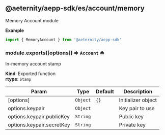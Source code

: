 <a id="module_@aeternity/aepp-sdk/es/account/memory"></a>

## @aeternity/aepp-sdk/es/account/memory
Memory Account module

**Example**  
```js
import { MemoryAccount } from '@aeternity/aepp-sdk'
```
<a id="exp_module_@aeternity/aepp-sdk/es/account/memory--module.exports"></a>

### module.exports([options]) ⇒ `Account` ⏏
In-memory account stamp

**Kind**: Exported function  
**rtype**: `Stamp`

| Param | Type | Default | Description |
| --- | --- | --- | --- |
| [options] | `Object` | <code>{}</code> | Initializer object |
| options.keypair | `Object` |  | Key pair to use |
| options.keypair.publicKey | `String` |  | Public key |
| options.keypair.secretKey | `String` |  | Private key |

